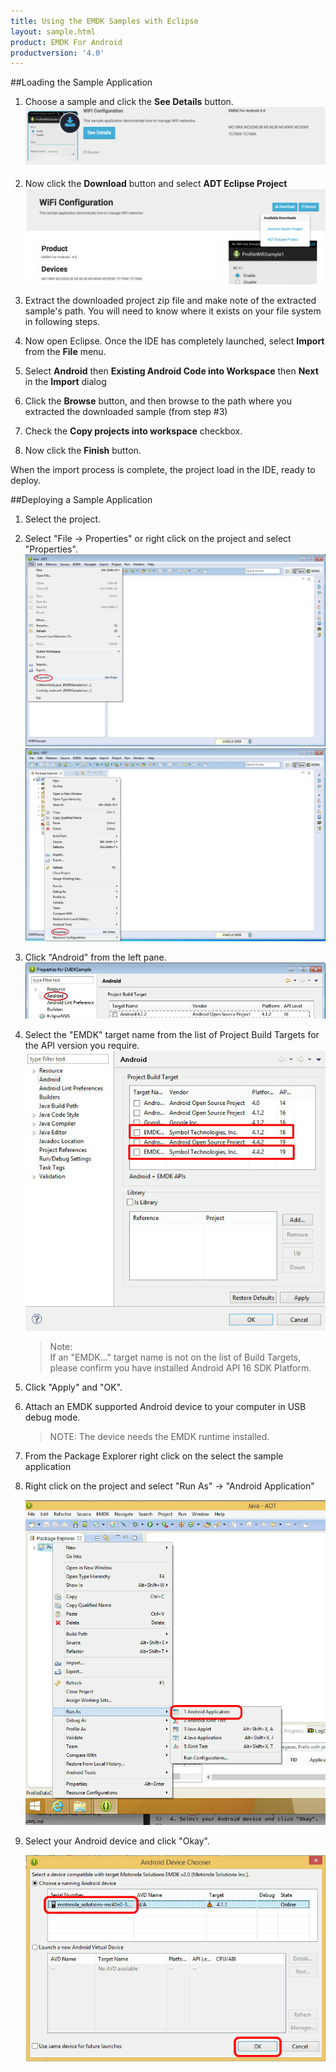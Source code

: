 ```yaml
---
title: Using the EMDK Samples with Eclipse
layout: sample.html
product: EMDK For Android
productversion: '4.0'
---
```


##Loading the Sample Application

1. Choose a sample and click the **See Details** button.
    ![img](select_a_sample.png)
2. Now click the **Download** button and select **ADT Eclipse Project**
    ![img](download_a_sample.png)
3. Extract the downloaded project zip file and make note of the extracted sample's path. You will need to know where it exists on your file system in following steps.
	  
4. Now open Eclipse. Once the IDE has completely launched, select **Import** from the **File** menu.
5. Select **Android** then **Existing Android Code into Workspace** then **Next** in the **Import** dialog
6. Click the **Browse** button, and then browse to the path where you extracted the downloaded sample (from step #3)
7. Check the **Copy projects into workspace** checkbox.
8. Now click the **Finish** button.

When the import process is complete, the project load in the IDE, ready to deploy.

##Deploying a Sample Application

1. Select the project.  
2. Select "File -> Properties" or right click on the project and select "Properties".  
    ![img](../../images/setup/image033.jpg)   
    ![img](../../images/setup/image035.jpg)   
3.    Click "Android" from the left pane.  
    ![img](../../images/setup/image037.jpg) 
4. Select the "EMDK" target name from the list of Project Build Targets for the API version you require.  
    ![img](../../images/setup/image039.jpg)  

    >Note:  
    >If an "EMDK..." target name is not on the list of Build Targets, please confirm you have installed Android API 16 SDK Platform.

5. Click "Apply" and "OK".  
6. Attach an EMDK supported Android device to your computer in USB debug mode. 

	>NOTE: The device needs the EMDK runtime installed.
7. From the Package Explorer right click on the select the sample application 
8. Right click on the project and select "Run As" -> "Android Application"

	![img](../../images/sample/7.jpg)
9. Select your Android device and click "Okay". 
    
    ![img](../../images/sample/8.jpg)


















